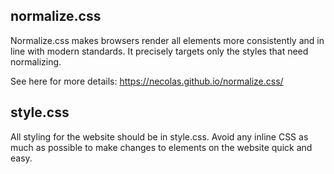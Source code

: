 ## normalize.css

Normalize.css makes browsers render all elements more consistently and in line with modern standards. It precisely targets only the styles that need normalizing.

See here for more details: https://necolas.github.io/normalize.css/

## style.css

All styling for the website should be in style.css. Avoid any inline CSS as much as possible to make changes to elements on the website quick and easy.
